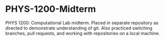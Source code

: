 # PHYS-1200-Midterm
PHYS 1200: Computational Lab midterm. Placed in separate repository as directed to demonstrate understanding of git. Also practiced switching branches, pull requests, and working with repositories on a local machine.
